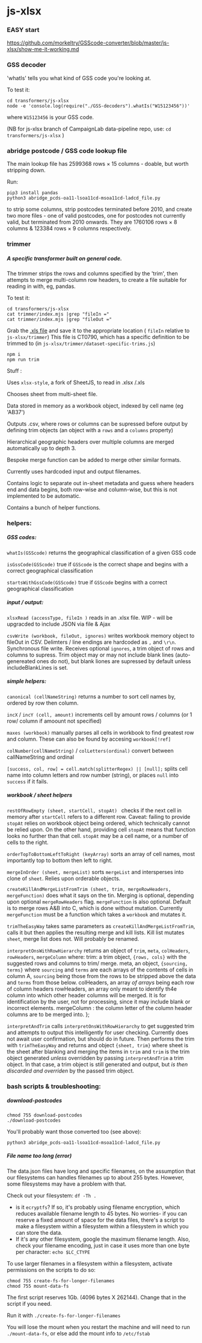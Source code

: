 # js-xlsx

### EASY start
https://github.com/morkeltry/GSScode-converter/blob/master/js-xlsx/show-me-it-working.md

### GSS decoder

'whatIs' tells you what kind of GSS code you're looking at.

To test it:
```
cd transformers/js-xlsx
node -e 'console.log(require("./GSS-decoders").whatIs("W15123456"))'
```
where `W15123456` is your GSS code.

(NB for js-xlsx branch of CampaignLab data-pipeline repo, use: `cd transformers/js-xlsx` )

### abridge postcode / GSS code lookup file

The main lookup file has 2599368 rows × 15 columns - doable, but worth stripping down.

Run:
 ```
 pip3 install pandas
 python3 abridge_pcds-oa11-lsoa11cd-msoa11cd-ladcd_file.py
 ```
  to strip some columns, strip postcodes terminated before 2010, and create two more files - one of valid postcodes, one for postcodes not currently valid, but terminated from 2010 onwards. They are
1760106 rows × 8 columns & 123384 rows × 9 columns respectively.

### trimmer
##### A specific transformer built on general code.

The trimmer strips the rows and columns specified by the 'trim', then attempts to merge multi-column row headers, to create a file suitable for reading in with, eg, pandas.

To test it:
```
cd transformers/js-xlsx
cat trimmer/index.mjs |grep "fileIn ="
cat trimmer/index.mjs |grep "fileOut ="
```
Grab the [.xls file](https://www.ons.gov.uk/peoplepopulationandcommunity/housing/adhocs/008281ct07902011censusaccommodationtypebyhouseholdcompositionmergedlocalauthorities) and save it to the appropriate location ( `fileIn` relative to `js-xlsx/trimmer`)
This file is CT0790, which has a specific definition to be trimmed to (in `js-xlsx/trimmer/dataset-specific-trims.js`)

```
npm i
npm run trim
```

Stuff :

Uses `xlsx-style`, a fork of SheetJS, to read in .xlsx /.xls

Chooses sheet from multi-sheet file.

Data stored in memory as a workbook object, indexed by cell name (eg 'AB37')

Outputs .csv, where rows or columns can be supressed before output by defining trim objects (an object with a `rows` and a `columns` property)

Hierarchical geographic headers over multiple columns are merged automatically up to depth 3.

Bespoke merge function can be added to merge other similar formats.

Currently uses hardcoded input and output filenames.

Contains logic to separate out in-sheet metadata and guess where headers end and data begins, both row-wise and column-wise, but this is not implemented to be automatic.

Contains a bunch of helper functions.

### helpers:
##### GSS codes:
`whatIs(GSScode)` returns the geographical classification of a given GSS code

`isGssCode(GSScode)` true if `GSScode` is the correct shape and begins with a correct  geographical classification

`startsWithGssCode(GSScode)` true if `GSScode` begins with a correct  geographical classification

##### input / output:
`xlsxRead (accessType, fileIn )` reads in an .xlsx file. WIP - will be upgracded to include JSON via file & Ajax

`csvWrite (workbook, fileOut, ignores)` writes workbook memory object to fileOut in CSV. Delimters / line endings are hardcoded as `,` and `\r\n`. Synchronous file write. Receives optional `ignores`, a trim object of rows and columns to supress. Trim object may or may not include blank lines (auto-genereated ones do not), but blank liones are supressed by default unless includeBlankLines is set.

##### simple helpers:
`canonical (cellNameString)` returns a number to sort cell names by, ordered by row then column.

`incX` / `incY (cell, amount)` increments cell by amount rows / columns (or 1 row/ column if amoount not specified)

`maxes (workbook)` manually parses all cells in workbook to find greatest row and column. These can also be found by accesing `workbook[!ref]`

`colNumber(cellNameString)` / `colLetters(ordinal)` convert between callNameString and ordinal

`[success, col, row] = cell.match(splitterRegex) || [null];` splits cell name into column letters and row number (string), or places `null` into `success` if it fails.

##### workbook / sheet helpers

`restOfRowEmpty (sheet, startCell, stopAt) ` checks if the next cell in memory after `startCell` refers to a different row. Caveat: failing to provide `stopAt` relies on workbook object being ordered, which technically cannot be relied upon. On the other hand, providing cell `stopAt` means that function looks no further than that cell. `stopAt` may be a cell name, or a number of cells to the right.

`orderTopToBottomLeftToRight (keyArray)` sorts an array of cell names, most importantly top to bottom then left to right.


`mergeInOrder (sheet, mergeList)` sorts `mergeList` and intersperses into clone of `sheet`. Relies upon orderable objects.

`createKillAndMergeListFromTrim (sheet, trim, mergeRowHeaders, mergeFunction)` does what it says on the tin. Merging is optional, depending upon optional `mergeRowHeaders` flag. `mergeFunction` is also optional. Default is to merge rows A&B into C, which is done without mutation. Currently `mergeFunction` must be a function which takes a `workbook` and mutates it.

`trimTheEasyWay` takes same parameters as `createKillAndMergeListFromTrim`, calls it but then applies the resulting merge and kill lists. Kill list mutates `sheet`, merge list does not.  Will probably be renamed.

`interpretOnsWithRowHierarchy` returns an object of `trim`, `meta`, `colHeaders`, `rowHeaders`, `mergeColumn` where:
    trim: a trim object, `{rows, cols}` with the suggested rows and columns to trim/ merge.
    meta, an object, `{sourcing, terms}` where `sourcing` and `terms` are each arrays of the contents of cells in column A, `sourcing` being those from the rows to be stripped above the data and `terms` from those below.
    colHeaders, an array *of arrays* being each row of column headers
    rowHeaders, an array only meant to identify th4e column into which other header columns will be merged. It is for identification by the user, not for processing, since it may include blank or incorrect elements.
    mergeColumn : the column letter of the column header columns are to be merged into.
  };

`interpretAndTrim` calls `interpretOnsWithRowHierarchy` to get suggested trim and attempts to output this intelligently for user checking. Currently does not await user confirmation, but should do in future. Then performs the trim with `trimTheEasyWay` and returns and object `{sheet, trim}` where sheet is the sheet after blanking and merging the items in `trim` and `trim` is the trim object generated *unless* overridden by passing `interpretAndTrim`  a trim object. In that case, a trim object is still generated and output, but *is then discarded and overriden* by the passed trim object.


### bash scripts & troubleshooting:

##### download-postcodes
```
chmod 755 download-postcodes
./download-postcodes
```

You'll probably want those converted too (see above):
```
python3 abridge_pcds-oa11-lsoa11cd-msoa11cd-ladcd_file.py
```


##### File name too long (error)

The data.json files have long and specific filenames, on the assumption that our filesystems can handles filenames up to about 255 bytes. However, some filesystems may have a problem with that.

Check out your filesystem: `df -Th .`

- is it `ecryptfs`? If so, it's probably using filename encryption, which reduces available filename length to 45 bytes. No worries- if you can reserve a fixed amount of space for the data files, there's a script to make a filesystem within a filesystem within a filesystem in which you can store the data.
- If it's any other filesystem, google the maximum filename length.
Also, check your filename encoding, just in case it uses more than one byte per character: `echo $LC_CTYPE`

To use larger filenames in a filesystem within a filesystem, activate permissions on the scripts to do so:
```
chmod 755 create-fs-for-longer-filenames
chmod 755 mount-data-fs
```
The first script reserves 1Gb. (4096 bytes X 262144). Change that in the script if you need.

Run it with `./create-fs-for-longer-filenames`

You will lose the mount when you restart the machine and will need to run `./mount-data-fs`, or else add the mount info to `/etc/fstab`
